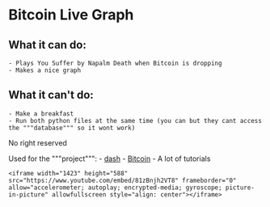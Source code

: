 # Bitcoin Live Graph


## What it can do:
	- Plays You Suffer by Napalm Death when Bitcoin is dropping
	- Makes a nice graph
	
## What it can't do:
	- Make a breakfast
	- Run both python files at the same time (you can but they cant access the """database""" so it wont work)
	
No right reserved

Used for the """project""":
	- [dash](www.dash.org)
	- [Bitcoin](https://api.coinmarketcap.com/v1/ticker/bitcoin/)
	- A lot of tutorials
		
	<iframe width="1423" height="588" src="https://www.youtube.com/embed/81zBnjh2VT8" frameborder="0" allow="accelerometer; autoplay; encrypted-media; gyroscope; picture-in-picture" allowfullscreen style="align: center"></iframe>